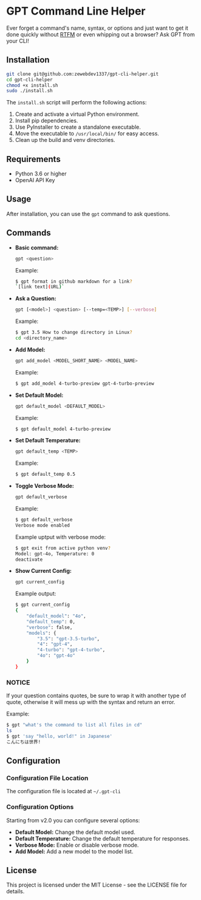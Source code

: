 # GPT Command Line Helper

Ever forget a command's name, syntax, or options and just want to get it done quickly without [RTFM](https://en.wikipedia.org/wiki/RTFM) or even whipping out a browser? Ask GPT from your CLI!

## Installation

```bash
git clone git@github.com:zewebdev1337/gpt-cli-helper.git
cd gpt-cli-helper
chmod +x install.sh
sudo ./install.sh
```

The `install.sh` script will perform the following actions:

1. Create and activate a virtual Python environment.
2. Install pip dependencies.
3. Use PyInstaller to create a standalone executable.
4. Move the executable to `/usr/local/bin/` for easy access.
5. Clean up the build and venv directories.

## Requirements

- Python 3.6 or higher
- OpenAI API Key

## Usage

After installation, you can use the `gpt` command to ask questions.
## Commands

- **Basic command:**

  ```bash
  gpt <question>
  ```

  Example:
  ```bash
  $ gpt format in github markdown for a link?
  `[link text](URL)`
  ```

- **Ask a Question:**
  ```bash
  gpt [<model>] <question> [--temp=<TEMP>] [--verbose]
  ```
  Example:
  ```bash
  $ gpt 3.5 How to change directory in Linux?
  cd <directory_name>
  ```

- **Add Model:**
  ```bash
  gpt add_model <MODEL_SHORT_NAME> <MODEL_NAME>
  ```
  Example:
  ```bash
  $ gpt add_model 4-turbo-preview gpt-4-turbo-preview
  ```

- **Set Default Model:**
  ```bash
  gpt default_model <DEFAULT_MODEL>
  ```
  Example:
  ```bash
  $ gpt default_model 4-turbo-preview
  ```

- **Set Default Temperature:**
  ```bash
  gpt default_temp <TEMP>
  ```
  Example:
  ```bash
  $ gpt default_temp 0.5
  ```

- **Toggle Verbose Mode:**
  ```bash
  gpt default_verbose
  ```
  Example:
  ```bash
  $ gpt default_verbose
  Verbose mode enabled
  ```
  Example uptput with verbose mode:
  ```bash
  $ gpt exit from active python venv?
  Model: gpt-4o, Temperature: 0
  deactivate
  ```

- **Show Current Config:**
  ```bash
  gpt current_config
  ```
  Example output:
  ```bash
  $ gpt current_config
  {
      "default_model": "4o",
      "default_temp": 0,
      "verbose": false,
      "models": {
          "3.5": "gpt-3.5-turbo",
          "4": "gpt-4",
          "4-turbo": "gpt-4-turbo",
          "4o": "gpt-4o"
      }
  }
  ```

### NOTICE
If your question contains quotes, be sure to wrap it with another type of quote, otherwise it will mess up with the syntax and return an error.

Example:

```bash
$ gpt "what's the command to list all files in cd"
ls
$ gpt 'say "hello, world!" in Japanese'
こんにちは世界!
```

## Configuration

### Configuration File Location

The configuration file is located at `~/.gpt-cli`

### Configuration Options

Starting from v2.0 you can configure several options:

- **Default Model:** Change the default model used.
- **Default Temperature:** Change the default temperature for responses.
- **Verbose Mode:** Enable or disable verbose mode.
- **Add Model:** Add a new model to the model list.


## License

This project is licensed under the MIT License - see the LICENSE file for details.